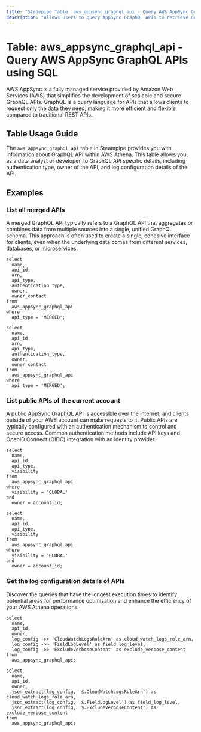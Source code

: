 ```yaml
---
title: "Steampipe Table: aws_appsync_graphql_api - Query AWS AppSync GraphQL API using SQL"
description: "Allows users to query AppSync GraphQL APIs to retrieve detailed information about each individual GraphQL API."
---
```


# Table: aws_appsync_graphql_api - Query AWS AppSync GraphQL APIs using SQL

AWS AppSync is a fully managed service provided by Amazon Web Services (AWS) that simplifies the development of scalable and secure GraphQL APIs. GraphQL is a query language for APIs that allows clients to request only the data they need, making it more efficient and flexible compared to traditional REST APIs.

## Table Usage Guide

The `aws_appsync_graphql_api` table in Steampipe provides you with information about GraphQL API within AWS Athena. This table allows you, as a data analyst or developer, to GraphQL API specific details, including authentication type, owner of the API, and log configuration details of the API.

## Examples

### List all merged APIs
A merged GraphQL API typically refers to a GraphQL API that aggregates or combines data from multiple sources into a single, unified GraphQL schema. This approach is often used to create a single, cohesive interface for clients, even when the underlying data comes from different services, databases, or microservices.

```sql+postgres
select
  name,
  api_id,
  arn,
  api_type,
  authentication_type,
  owner,
  owner_contact
from
  aws_appsync_graphql_api
where
  api_type = 'MERGED';
```

```sql+sqlite
select
  name,
  api_id,
  arn,
  api_type,
  authentication_type,
  owner,
  owner_contact
from
  aws_appsync_graphql_api
where
  api_type = 'MERGED';
```

### List public APIs of the current account
A public AppSync GraphQL API is accessible over the internet, and clients outside of your AWS account can make requests to it. Public APIs are typically configured with an authentication mechanism to control and secure access. Common authentication methods include API keys and OpenID Connect (OIDC) integration with an identity provider.

```sql+postgres
select
  name,
  api_id,
  api_type,
  visibility
from
  aws_appsync_graphql_api
where
  visibility = 'GLOBAL'
and
  owner = account_id;
```

```sql+sqlite
select
  name,
  api_id,
  api_type,
  visibility
from
  aws_appsync_graphql_api
where
  visibility = 'GLOBAL'
and
  owner = account_id;
```

### Get the log configuration details of APIs
Discover the queries that have the longest execution times to identify potential areas for performance optimization and enhance the efficiency of your AWS Athena operations.

```sql+postgres
select
  name,
  api_id,
  owner,
  log_config ->> 'CloudWatchLogsRoleArn' as cloud_watch_logs_role_arn,
  log_config ->> 'FieldLogLevel' as field_log_level,
  log_config ->> 'ExcludeVerboseContent' as exclude_verbose_content
from
  aws_appsync_graphql_api;
```

```sql+sqlite
select
  name,
  api_id,
  owner,
  json_extract(log_config, '$.CloudWatchLogsRoleArn') as cloud_watch_logs_role_arn,
  json_extract(log_config, '$.FieldLogLevel') as field_log_level,
  json_extract(log_config, '$.ExcludeVerboseContent') as exclude_verbose_content
from
  aws_appsync_graphql_api;
```